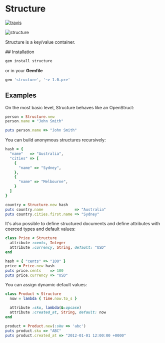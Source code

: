 # Structure

[![travis][1]][2]

![structure][3]

Structure is a key/value container.

## Installation

```bash
gem install structure
```

or in your **Gemfile**

```ruby
gem 'structure', '~> 1.0.pre'
```

## Examples

On the most basic level, Structure behaves like an OpenStruct:

```ruby
person = Structure.new
person.name = "John Smith"

puts person.name => "John Smith"
```

You can build anonymous structures recursively:

```ruby
hash = {
  "name"   => "Australia",
  "cities" => [
    {
      "name" => "Sydney",
    },
    {
      "name" => "Melbourne",
    }
  ]
}

country = Structure.new hash
puts country.name              => "Australia"
puts country.cities.first.name => "Sydney"
```

It's also possible to define structured documents and define attributes with
coerced types and default values:

```ruby
class Price < Structure
  attribute :cents, Integer
  attribute :currency, String, default: "USD"
end

hash = { "cents" => "100" }
price = Price.new hash
puts price.cents    => 100
puts price.currency => "USD"
```

You can assign dynamic default values:

```ruby
class Product < Structure
  now = lambda { Time.now.to_s }

  attribute :sku, lambda(&:upcase)
  attribute :created_at, String, default: now
end

product = Product.new(:sku => 'abc')
puts product.sku => "ABC"
puts product.created_at => "2012-01-01 12:00:00 +0000"
```

[1]: https://secure.travis-ci.org/hakanensari/structure.png
[2]: http://travis-ci.org/hakanensari/structure
[3]: http://f.cl.ly/items/2u2v0e3k2I3w1A0y2e25/ruby.png

